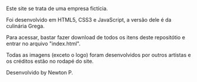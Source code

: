 Este site se trata de uma empresa fictícia.

Foi desenvolvido em HTML5, CSS3 e JavaScript, a versão dele é da culinária Grega.

Para acessar, bastar fazer download de todos os itens deste repositótio e entrar no arquivo "index.html".

Todas as imagens (exceto o logo) foram desenvolvidos por outros artistas e os créditos estão no rodapé do site.


Desenvolvido by Newton P.
